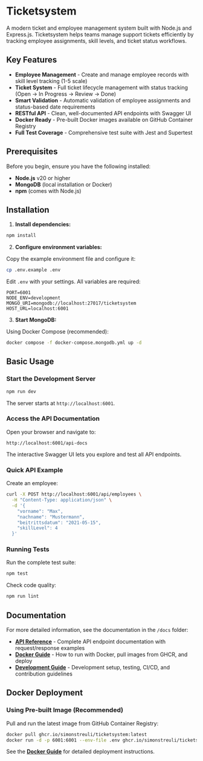 # Ticketsystem

A modern ticket and employee management system built with Node.js and Express.js. Ticketsystem helps teams manage support tickets efficiently by tracking employee assignments, skill levels, and ticket status workflows.

## Key Features

- **Employee Management** - Create and manage employee records with skill level tracking (1-5 scale)
- **Ticket System** - Full ticket lifecycle management with status tracking (Open → In Progress → Review → Done)
- **Smart Validation** - Automatic validation of employee assignments and status-based date requirements
- **RESTful API** - Clean, well-documented API endpoints with Swagger UI
- **Docker Ready** - Pre-built Docker images available on GitHub Container Registry
- **Full Test Coverage** - Comprehensive test suite with Jest and Supertest

## Prerequisites

Before you begin, ensure you have the following installed:

- **Node.js** v20 or higher
- **MongoDB** (local installation or Docker)
- **npm** (comes with Node.js)

## Installation

1. **Install dependencies:**

```bash
npm install
```

2. **Configure environment variables:**

Copy the example environment file and configure it:

```bash
cp .env.example .env
```

Edit `.env` with your settings. All variables are required:

```env
PORT=6001
NODE_ENV=development
MONGO_URI=mongodb://localhost:27017/ticketsystem
HOST_URL=localhost:6001
```

3. **Start MongoDB:**

Using Docker Compose (recommended):

```bash
docker compose -f docker-compose.mongodb.yml up -d
```

## Basic Usage

### Start the Development Server

```bash
npm run dev
```

The server starts at `http://localhost:6001`.

### Access the API Documentation

Open your browser and navigate to:

```
http://localhost:6001/api-docs
```

The interactive Swagger UI lets you explore and test all API endpoints.

### Quick API Example

Create an employee:

```bash
curl -X POST http://localhost:6001/api/employees \
  -H "Content-Type: application/json" \
  -d '{
    "vorname": "Max",
    "nachname": "Mustermann",
    "beitrittsdatum": "2021-05-15",
    "skillLevel": 4
  }'
```

### Running Tests

Run the complete test suite:

```bash
npm test
```

Check code quality:

```bash
npm run lint
```

## Documentation

For more detailed information, see the documentation in the `/docs` folder:

- **[API Reference](docs/api.md)** - Complete API endpoint documentation with request/response examples
- **[Docker Guide](docs/docker.md)** - How to run with Docker, pull images from GHCR, and deploy
- **[Development Guide](docs/development.md)** - Development setup, testing, CI/CD, and contribution guidelines

## Docker Deployment

### Using Pre-built Image (Recommended)

Pull and run the latest image from GitHub Container Registry:

```bash
docker pull ghcr.io/simonstreuli/ticketsystem:latest
docker run -d -p 6001:6001 --env-file .env ghcr.io/simonstreuli/ticketsystem:latest
```

See the **[Docker Guide](docs/docker.md)** for detailed deployment instructions.

